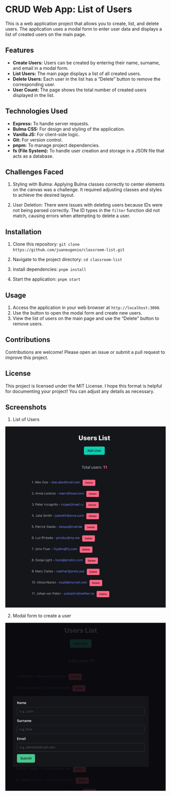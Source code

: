 <!-- @format -->

# CRUD Web App: List of Users

This is a web application project that allows you to create, list, and delete users. The application uses a modal form to enter user data and displays a list of created users on the main page.

## Features

- **Create Users:** Users can be created by entering their name, surname, and email in a modal form.
- **List Users:** The main page displays a list of all created users.
- **Delete Users:** Each user in the list has a “Delete” button to remove the corresponding user.
- **User Count:** The page shows the total number of created users displayed in the list.

## Technologies Used

- **Express:** To handle server requests.
- **Bulma CSS:** For design and styling of the application.
- **Vanilla JS:** For client-side logic.
- **Git:** For version control.
- **pnpm:** To manage project dependencies.
- **fs (File System):** To handle user creation and storage in a JSON file that acts as a database.

## Challenges Faced

1. Styling with Bulma: Applying Bulma classes correctly to center elements on the canvas was a challenge. It required adjusting classes and styles to achieve the desired layout.

2. User Deletion: There were issues with deleting users because IDs were not being parsed correctly. The ID types in the `filter` function did not match, causing errors when attempting to delete a user.

## Installation

1. Clone this repository: `git clone https://github.com/juaneugenio/classroom-list.git`

2. Navigate to the project directory: `cd classroom-list`

3. Install dependencies: `pnpm install`
4. Start the application: `pnpm start`

## Usage

1. Access the application in your web browser at `http://localhost:3000`.
2. Use the button to open the modal form and create new users.
3. View the list of users on the main page and use the “Delete” button to remove users.

## Contributions

Contributions are welcome! Please open an issue or submit a pull request to improve this project.

## License

This project is licensed under the MIT License.
I hope this format is helpful for documenting your project! You can adjust any details as necessary.

## Screenshots

1. List of Users

![List of users](./images/list.jpeg)

2. Modal form to create a user

![Form to create a user](./images/modal.jpeg)
